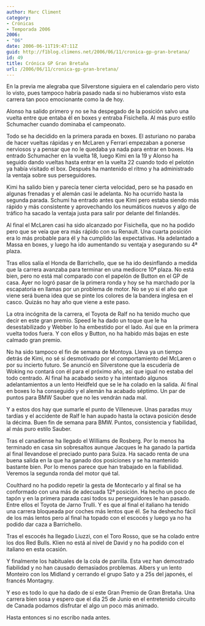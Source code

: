 ```yaml
---
author: Marc Climent
category:
- Crónicas
- Temporada 2006
2006:
- "06"
date: 2006-06-11T19:47:11Z
guid: http://f1blog.climens.net/2006/06/11/cronica-gp-gran-bretana/
id: 49
title: Crónica GP Gran Bretaña
url: /2006/06/11/cronica-gp-gran-bretana/
---
```


En la previa me alegraba que Silverstone siguiera en el calendario pero visto lo visto, pues tampoco habría pasado nada si no hubieramos visto esta carrera tan poco emocionante como la de hoy.

Alonso ha salido primero y no se ha despegado de la posición salvo una vuelta entre que entaba él en boxes y entraba Fisichella. Al más puro estilo Schumacher cuando dominaba el campeonato.

Todo se ha decidido en la primera parada en boxes. El asturiano no paraba de hacer vueltas rápidas y en McLaren y Ferrari empezaban a ponerse nerviosos y a pensar que no le quedaba ya nada para entrar en boxes. Ha entrado Schumacher en la vuelta 18, luego Kimi en la 19 y Alonso ha seguido dando vueltas hasta entrar en la vuelta 22 cuando todo el pelotón ya había visitado el box. Después ha mantenido el ritmo y ha administrado la ventaja sobre sus perseguidores.

Kimi ha salido bien y parecía tener cierta velocidad, pero se ha pasado en algunas frenadas y el alemán casi le adelanta. No ha ocurrido hasta la segunda parada. Schumi ha entrado antes que Kimi pero estaba siendo más rápido y más consistente y aprovechando los neumáticos nuevos y algo de tráfico ha sacado la ventaja justa para salir por delante del finlandés.

Al final el McLaren casi ha sido alcanzado por Fisichella, que no ha podido pero que se veía que era más rápido con su Renault. Una cuarta posición era lo más probable para él y ha cumplido las expectativas. Ha adelantado a Massa en boxes, y luego ha ido aumentando su ventaja y asegurando su 4ª plaza.

Tras ellos salía el Honda de Barrichello, que se ha ido desinflando a medida que la carrera avanzaba para terminar en una mediocre 10ª plaza. No está bien, pero no está mal comparado con el papelón de Button en el GP de casa. Ayer no logró pasar de la primera ronda y hoy se ha marchado por la escapatoria en llamas por un problema de motor. No se yo si el año que viene será buena idea que se pinte los colores de la bandera inglesa en el casco. Quizás no hay año que viene a este paso.

La otra incógnita de la carrera, el Toyota de Ralf no ha tenido mucho que decir en este gran premio. Speed le ha dado un toque que le ha desestabilizado y Webber lo ha embestido por el lado. Así que en la primera vuelta todos fuera. Y con ellos y Button, no ha habido más bajas en este calmado gran premio.

No ha sido tampoco el fin de semana de Montoya. Lleva ya un tiempo detrás de Kimi, no sé si desmotivado por el comportamiento del McLaren o por su incierto futuro. Se anunció en Silverstone que la escudería de Woking no contará con él para el próximo año, así que igual no estaba del todo centrado. Al final ha acabado sexto y ha intentado algunos adelantamientos a un lento Heidfeld que se le ha colado en la salida. Al final en boxes lo ha conseguido y el alemán ha acabado séptimo. Un par de puntos para BMW Sauber que no les vendrán nada mal.

Y a estos dos hay que sumarle el punto de Villeneuve. Unas paradas muy tardías y el accidente de Ralf le han aupado hasta la octava posición desde la décima. Buen fin de semana para BMW. Puntos, consistencia y fiabilidad, al más puro estilo Sauber.

Tras el canadiense ha llegado el Williams de Rosberg. Por lo menos ha terminado en casa sin sobresaltos aunque Jacques le ha ganado la partida al final llevandose el preciado punto para Suiza. Ha sacado renta de una buena salida en la que ha ganado dos posiciones y se ha mantenido bastante bien. Por lo menos parece que han trabajado en la fiabilidad. Veremos la segunda ronda del motor qué tal.

Coulthard no ha podido repetir la gesta de Montecarlo y al final se ha conformado con una más de adecuada 12ª posición. Ha hecho un poco de tapón y en la primera parada casi todos su perseguidores le han pasado. Entre ellos el Toyota de Jarno Trulli. Y es que al final el italiano ha tenido una carrera bloqueada por coches más lentos que él. Se ha deshecho fácil de los más lentos pero al final ha topado con el escocés y luego ya no ha podido dar caza a Barrichello.

Tras el escocés ha llegado Liuzzi, con el Toro Rosso, que se ha colado entre los dos Red Bulls. Klien no está al nivel de David y no ha podido con el italiano en esta ocasión.

Y finalmente los habituales de la cola de parrilla. Esta vez han demostrado fiabilidad y no han causado demasiados problemas. Albers y un lento Monteiro con los Midland y cerrando el grupo Sato y a 25s del japonés, el francés Montagny.

Y eso es todo lo que ha dado de sí este Gran Premio de Gran Bretaña. Una carrera bien sosa y espero que el dia 25 de Junio en el entretenido circuito de Canada podamos disfrutar el algo un poco más animado.

Hasta entonces si no escribo nada antes.